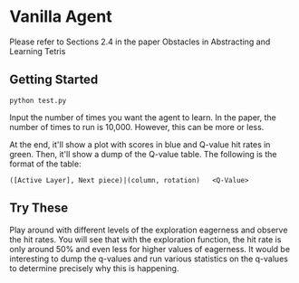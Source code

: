 # Vanilla Agent 
Please refer to Sections 2.4 in the paper Obstacles in Abstracting and Learning Tetris

## Getting Started
```
python test.py
```
Input the number of times you want the agent to learn. In the paper, the number of times to run is 10,000. However, this can be more or less. 

At the end, it'll show a plot with scores in blue and Q-value hit rates in green. 
Then, it'll show a dump of the Q-value table. The following is the format of the table:

```
([Active Layer], Next piece)|(column, rotation)   <Q-Value>
```

## Try These

Play around with different levels of the exploration eagerness and observe the hit rates. You will see that with the exploration function, the hit rate is only around 50% and even less for higher values of eagerness. It would be interesting to dump the q-values and run various statistics on the q-values to determine precisely why this is happening.